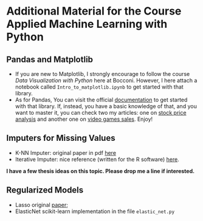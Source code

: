 # Additional Material for the Course Applied Machine Learning with Python

## Pandas and Matplotlib

 - If you are new to Matplotlib, I strongly encourage to follow the course _Data Visualization with Python_ here at Bocconi. However, I here attach a notebook called `Intro_to_matplotlib.ipynb` to get started with that library.
 - As for Pandas, You can visit the official [documentation](https://pandas.pydata.org/docs/user_guide/index.html#user-guide) to get started with that library. If, instead, you have a basic knowledge of that, and you want to master it, you can check two my articles: one on [stock price analysis](https://andreagiussani.github.io/the-long-beard-blog/beginner/TSAP/) and another one on [video games sales](https://andreagiussani.github.io/the-long-beard-blog/intermediate/DA01/). Enjoy!

## Imputers for Missing Values

- K-NN Imputer: original paper in pdf [here](https://academic.oup.com/bioinformatics/article/17/6/520/272365)
- Iterative Imputer: nice reference (written for the R software) [here](https://www.jstatsoft.org/article/view/v045i03).

**I have a few thesis ideas on this topic. Please drop me a line if interested.**

## Regularized Models
 - Lasso original [paper](https://statweb.stanford.edu/~tibs/lasso/lasso.pdf);
 - ElasticNet scikit-learn implementation in the file `elastic_net.py`  
